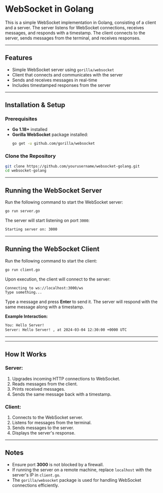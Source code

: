 # WebSocket in Golang

This is a simple WebSocket implementation in Golang, consisting of a client and a server. The server listens for WebSocket connections, receives messages, and responds with a timestamp. The client connects to the server, sends messages from the terminal, and receives responses.

---

## Features
- Simple WebSocket server using `gorilla/websocket`
- Client that connects and communicates with the server
- Sends and receives messages in real-time
- Includes timestamped responses from the server

---

## Installation & Setup

### Prerequisites
- **Go 1.18+** installed
- **Gorilla WebSocket** package installed:
  ```bash
  go get -u github.com/gorilla/websocket
  ```

### Clone the Repository
```bash
git clone https://github.com/yourusername/websocket-golang.git
cd websocket-golang
```

---

## Running the WebSocket Server
Run the following command to start the WebSocket server:
```bash
go run server.go
```

The server will start listening on port `3000`:
```bash
Starting server on: 3000
```

---

## Running the WebSocket Client
Run the following command to start the client:
```bash
go run client.go
```

Upon execution, the client will connect to the server:
```bash
Connecting to ws://localhost:3000/ws
Type something...
```

Type a message and press **Enter** to send it. The server will respond with the same message along with a timestamp.

**Example Interaction:**
```bash
You: Hello Server!
Server: Hello Server! , at 2024-03-04 12:30:00 +0000 UTC
```

---
---

## How It Works
### Server:
1. Upgrades incoming HTTP connections to WebSocket.
2. Reads messages from the client.
3. Prints received messages.
4. Sends the same message back with a timestamp.

### Client:
1. Connects to the WebSocket server.
2. Listens for messages from the terminal.
3. Sends messages to the server.
4. Displays the server's response.

---

## Notes
- Ensure port **3000** is not blocked by a firewall.
- If running the server on a remote machine, replace `localhost` with the server's IP in `client.go`.
- The `gorilla/websocket` package is used for handling WebSocket connections efficiently.
